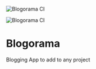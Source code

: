 ![Blogorama CI](https://github.com/renderbox/django-blogorama/workflows/Blogorama%20CI/badge.svg)

![Blogorama CI](https://github.com/renderbox/django-blogorama/workflows/Blogorama%20Develop/badge.svg)

# Blogorama

Blogging App to add to any project
